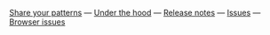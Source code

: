 [Share your patterns](https://github.com/d-bl/GroundForge/issues/50) — [Under the hood](https://github.com/d-bl/GroundForge/tree/gh-pages/#how-its-made--under-the-hood) — [Release notes](https://github.com/d-bl/GroundForge/releases/) — [Issues](https://github.com/d-bl/GroundForge/issues/) — [Browser issues](https://github.com/d-bl/GroundForge/issues?q=is%3Aissue+is%3Aopen+label%3A%22Browser+support%22)
